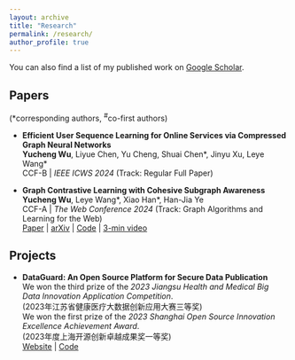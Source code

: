 ```yaml
---
layout: archive
title: "Research"
permalink: /research/
author_profile: true
---
```


You can also find a list of my published work on <a href="https://scholar.google.com/citations?user=eaoo3lAAAAAJ" target="_blank">Google Scholar</a>.

## Papers

(\*corresponding authors, <sup>#</sup>co-first authors)

* **Efficient User Sequence Learning for Online Services via Compressed Graph Neural Networks** <br/>
  <b>Yucheng Wu</b>, Liyue Chen, Yu Cheng, Shuai Chen\*, Jinyu Xu, Leye Wang\* <br/>
  CCF-B | *IEEE ICWS 2024* (Track: Regular Full Paper) <br/>
  
* **Graph Contrastive Learning with Cohesive Subgraph Awareness** <br/>
  <b>Yucheng Wu</b>, Leye Wang\*, Xiao Han\*, Han-Jia Ye <br/>
  CCF-A | *The Web Conference 2024* (Track: Graph Algorithms and Learning for the Web) <br/>
  <a href="https://dl.acm.org/doi/10.1145/3589334.3645470" target="_blank">Paper</a> |
  <a href="https://arxiv.org/abs/2401.17580" target="_blank">arXiv</a> | 
  <a href="https://github.com/wuyucheng2002/CTAug" target="_blank">Code</a> |
  <a href="https://www.youtube.com/watch?v=XLaXTIMSG_0" target="_blank">3-min video</a>


## Projects

* **DataGuard: An Open Source Platform for Secure Data Publication** <br/>
  We won the third prize of the *2023 Jiangsu Health and Medical Big Data Innovation Application Competition*.<br/>
   (2023年江苏省健康医疗大数据创新应用大赛三等奖)<br/>
  We won the first prize of the *2023 Shanghai Open Source Innovation Excellence Achievement Award*.<br/>
   (2023年度上海开源创新卓越成果奖一等奖)<br/>
  <a href="http://101.132.17.93/" target="_blank">Website</a> | 
  <a href="https://github.com/wuyucheng2002/DataGuard" target="_blank">Code</a>
  
